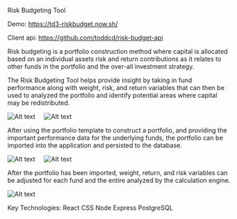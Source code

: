 Risk Budgeting Tool

Demo: https://td3-riskbudget.now.sh/

Client api: https://github.com/toddcd/risk-budget-api

Risk budgeting is a portfolio construction method where capital is allocated based on an individual assets risk and return contributions as it relates to other funds in the portfolio and the over-all investment strategy.

The Risk Budgeting Tool helps provide insight by taking in fund performance along with weight, risk, and return variables that can then be used to analyzed the portfolio and identify potential areas where capital may be redistributed.

![Alt text](./readme-images/rb-landing.png "Screen Shots")&nbsp;&nbsp;&nbsp;&nbsp;
![Alt text](./readme-images/rb-collection-1.png "Screen Shots")&nbsp;&nbsp;&nbsp;&nbsp; 

After using the portfolio template to construct a portfolio, and providing the important performance data for the underlying funds, the portfolio can be imported into the application and persisted to the database. 

![Alt text](./readme-images/rb-collection.png "Screen Shots")&nbsp;&nbsp;&nbsp;&nbsp;
![Alt text](./readme-images/rb-edit-port.png "Screen Shots")&nbsp;&nbsp;&nbsp;&nbsp;

 After the portfolio has been imported, weight, return, and risk variables can be adjusted for each fund and the entire analyzed by the calculation engine.

![Alt text](./readme-images/rb-analysis.png "Screen Shots")

Key Technologies:
React 
CSS
Node
Express
PostgreSQL
